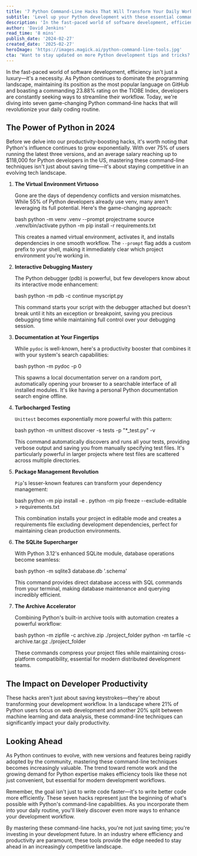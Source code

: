 ```yaml
---
title: '7 Python Command-Line Hacks That Will Transform Your Daily Workflow'
subtitle: 'Level up your Python development with these essential command-line techniques'
description: 'In the fast-paced world of software development, efficiency isn't just a luxury—it's a necessity. Discover seven powerful Python command-line tricks that will revolutionize your development workflow. From virtual environment management to advanced debugging techniques, these hacks will boost your productivity and streamline your coding process.'
author: 'David Jenkins'
read_time: '8 mins'
publish_date: '2024-02-27'
created_date: '2025-02-27'
heroImage: 'https://images.magick.ai/python-command-line-tools.jpg'
cta: 'Want to stay updated on more Python development tips and tricks? Follow us on LinkedIn for daily insights that will enhance your coding prowess!'
---
```


In the fast-paced world of software development, efficiency isn't just a luxury—it's a necessity. As Python continues to dominate the programming landscape, maintaining its position as the most popular language on GitHub and boasting a commanding 23.88% rating on the TIOBE Index, developers are constantly seeking ways to streamline their workflow. Today, we're diving into seven game-changing Python command-line hacks that will revolutionize your daily coding routine.

## The Power of Python in 2024

Before we delve into our productivity-boosting hacks, it's worth noting that Python's influence continues to grow exponentially. With over 75% of users running the latest three versions, and an average salary reaching up to $118,000 for Python developers in the US, mastering these command-line techniques isn't just about saving time—it's about staying competitive in an evolving tech landscape.

1. **The Virtual Environment Virtuoso**

   Gone are the days of dependency conflicts and version mismatches. While 55% of Python developers already use venv, many aren't leveraging its full potential. Here's the game-changing approach:

   bash
   python -m venv .venv --prompt projectname
   source .venv/bin/activate
   python -m pip install -r requirements.txt
   

   This creates a named virtual environment, activates it, and installs dependencies in one smooth workflow. The `--prompt` flag adds a custom prefix to your shell, making it immediately clear which project environment you're working in.

2. **Interactive Debugging Mastery**

   The Python debugger (pdb) is powerful, but few developers know about its interactive mode enhancement:

   bash
   python -m pdb -c continue myscript.py
   

   This command starts your script with the debugger attached but doesn't break until it hits an exception or breakpoint, saving you precious debugging time while maintaining full control over your debugging session.

3. **Documentation at Your Fingertips**

   While `pydoc` is well-known, here's a productivity booster that combines it with your system's search capabilities:

   bash
   python -m pydoc -p 0
   

   This spawns a local documentation server on a random port, automatically opening your browser to a searchable interface of all installed modules. It's like having a personal Python documentation search engine offline.

4. **Turbocharged Testing**

   `Unittest` becomes exponentially more powerful with this pattern:

   bash
   python -m unittest discover -s tests -p "*_test.py" -v
   

   This command automatically discovers and runs all your tests, providing verbose output and saving you from manually specifying test files. It's particularly powerful in larger projects where test files are scattered across multiple directories.

5. **Package Management Revolution**

   `Pip`'s lesser-known features can transform your dependency management:

   bash
   python -m pip install -e .
   python -m pip freeze --exclude-editable > requirements.txt
   

   This combination installs your project in editable mode and creates a requirements file excluding development dependencies, perfect for maintaining clean production environments.

6. **The SQLite Supercharger**

   With Python 3.12's enhanced SQLite module, database operations become seamless:

   bash
   python -m sqlite3 database.db '.schema'
   

   This command provides direct database access with SQL commands from your terminal, making database maintenance and querying incredibly efficient.

7. **The Archive Accelerator**

   Combining Python's built-in archive tools with automation creates a powerful workflow:

   bash
   python -m zipfile -c archive.zip ./project_folder
   python -m tarfile -c archive.tar.gz ./project_folder
   

   These commands compress your project files while maintaining cross-platform compatibility, essential for modern distributed development teams.

## The Impact on Developer Productivity

These hacks aren't just about saving keystrokes—they're about transforming your development workflow. In a landscape where 21% of Python users focus on web development and another 20% split between machine learning and data analysis, these command-line techniques can significantly impact your daily productivity.

## Looking Ahead

As Python continues to evolve, with new versions and features being rapidly adopted by the community, mastering these command-line techniques becomes increasingly valuable. The trend toward remote work and the growing demand for Python expertise makes efficiency tools like these not just convenient, but essential for modern development workflows.

Remember, the goal isn't just to write code faster—it's to write better code more efficiently. These seven hacks represent just the beginning of what's possible with Python's command-line capabilities. As you incorporate them into your daily routine, you'll likely discover even more ways to enhance your development workflow.

By mastering these command-line hacks, you're not just saving time; you're investing in your development future. In an industry where efficiency and productivity are paramount, these tools provide the edge needed to stay ahead in an increasingly competitive landscape.